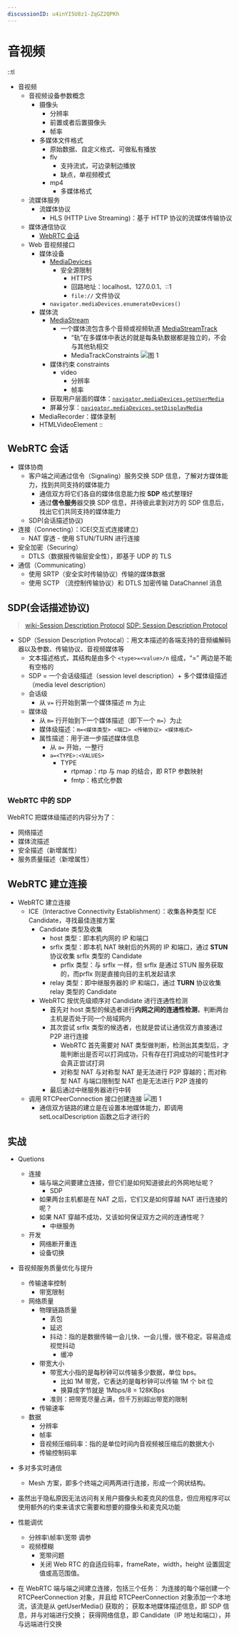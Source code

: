 ```yaml
---
discussionID: u4inYI5U8z1-ZqGZ2QPKh
---
```


# 音视频

::tl
- 音视频
  - 音视频设备参数概念
    - 摄像头
      - 分辨率
      - 前置或者后置摄像头
      - 帧率
    - 多媒体文件格式
      - 原始数据、自定义格式、可做私有播放
      - flv
        - 支持流式，可边录制边播放
        - 缺点，单视频模式
      - mp4
        - 多媒体格式
  - 流媒体服务
    - 流媒体协议
      - HLS (HTTP Live Streaming)：基于 HTTP 协议的流媒体传输协议
  - 媒体通信协议
    - [WebRTC 会话](#webrtc-会话)
  - Web 音视频接口
    - 媒体设备
      - [MediaDevices](https://developer.mozilla.org/en-US/docs/Web/API/MediaDevices)
        - 安全源限制
          - HTTPS
          - 回路地址：localhost、127.0.0.1、::1
          - `file://` 文件协议
      - `navigator.mediaDevices.enumerateDevices()`
    - 媒体流
      - [MediaStream](https://developer.mozilla.org/en-US/docs/Web/API/Media_Capture_and_Streams_API)
        - 一个媒体流包含多个音频或视频轨道 [MediaStreamTrack](https://developer.mozilla.org/en-US/docs/Web/API/MediaStreamTrack)
          - “轨”在多媒体中表达的就是每条轨数据都是独立的，不会与其他轨相交
          - MediaTrackConstraints  ![图 1](./images/1669797968450.png) 
      - 媒体约束 constraints
        - video
          - 分辨率
          - 帧率
      - 获取用户层面的媒体：[`navigator.mediaDevices.getUserMedia`](https://developer.mozilla.org/en-US/docs/Web/API/MediaDevices/getUserMedia)
      - 屏幕分享：[`navigator.mediaDevices.getDisplayMedia`](https://developer.mozilla.org/en-US/docs/Web/API/MediaDevices/getDisplayMedia)
    - MediaRecorder：媒体录制
    - HTMLVideoElement
::

## WebRTC 会话

- 媒体协商
  - 客户端之间通过信令（Signaling）服务交换 SDP 信息，了解对方媒体能力，找到共同支持的媒体能力
    - 通信双方将它们各自的媒体信息能力按 **SDP** 格式整理好
    - 通过**信令服务**器交换 SDP 信息，并待彼此拿到对方的 SDP 信息后，找出它们共同支持的媒体能力
  - SDP(会话描述协议)
- 连接（Connecting）：ICE(交互式连接建立)
  - NAT 穿透 - 使用 STUN/TURN 进行连接
- 安全加密（Securing）
  - DTLS（数据报传输层安全性），即基于 UDP 的 TLS
- 通信（Communicating）
  - 使用 SRTP（安全实时传输协议）传输的媒体数据
  - 使用 SCTP （流控制传输协议）和 DTLS 加密传输 DataChannel 消息

## SDP(会话描述协议)

> [wiki-Session Description Protocol](https://en.wikipedia.org/wiki/Session_Description_Protocol)
> [SDP: Session Description Protocol](https://datatracker.ietf.org/doc/html/rfc4566#section-8)

- SDP（Session Description Protocal）：用文本描述的各端支持的音频编解码器以及参数、传输协议、音视频媒体等
  - 文本描述格式，其结构是由多个 `<type>=<value>/n` 组成，“=” 两边是不能有空格的 
  - SDP = 一个会话级描述（session level description）+ 多个媒体级描述（media level description）
  - 会话级
    - 从 `v=` 行开始到第一个媒体描述 m 为止
  - 媒体级
    - 从 `m=` 行开始到下一个媒体描述（即下一个 `m=`）为止
    - 媒体级描述：`m=<媒体类型> <端口> <传输协议> <媒体格式>`
    - 属性描述：用于进一步描述媒体信息
      - 从 `a=` 开始，一整行
      - `a=<TYPE>:<VALUES>`
        - TYPE
          - rtpmap：rtp 与 map 的结合，即 RTP 参数映射
          - fmtp：格式化参数

### WebRTC 中的 SDP
 
WebRTC 把媒体级描述的内容分为了：

- 网络描述
- 媒体流描述
- 安全描述（新增属性）
- 服务质量描述（新增属性）

## WebRTC 建立连接

- WebRTC 建立连接
    - ICE（Interactive Connectivity Establishment）：收集各种类型 ICE Candidate，寻找最佳连接方案
      - Candidate 类型及收集
        - host 类型：即本机内网的 IP 和端口
        - srflx 类型：即本机 NAT 映射后的外网的 IP 和端口，通过 **STUN** 协议收集 srflx 类型的 Candidate
          - prflx 类型：与 srflx 一样，但 srflx 是通过 STUN 服务获取的，而prflx 则是直接向目的主机发起请求
        - relay 类型：即中继服务器的 IP 和端口，通过 **TURN** 协议收集 relay 类型的 Candidate
      - WebRTC 按优先级顺序对 Candidate 进行连通性检测
        - 首先对 host 类型的候选者进行**内网之间的连通性检测**，判断两台主机是否处于同一个局域网内
        - 其次尝试 srflx 类型的候选者，也就是尝试让通信双方直接通过 P2P 进行连接
          - WebRTC 首先需要对 NAT 类型做判断，检测出其类型后，才能判断出是否可以打洞成功，只有存在打洞成功的可能性时才会真正尝试打洞
          - 对称型 NAT 与对称型 NAT 是无法进行 P2P 穿越的；而对称型 NAT 与端口限制型 NAT 也是无法进行 P2P 连接的
        - 最后通过中继服务器进行中转
  - 调用 RTCPeerConnection 接口创建连接  ![图 1](./images/1672507499198.png)  
    - 通信双方链路的建立是在设置本地媒体能力，即调用 setLocalDescription 函数之后才进行的













## 实战

- Quetions
  - 连接
    - 端与端之间要建立连接，但它们是如何知道彼此的外网地址呢？
      - SDP
    - 如果两台主机都是在 NAT 之后，它们又是如何穿越 NAT 进行连接的呢？
    - 如果 NAT 穿越不成功，又该如何保证双方之间的连通性呢？
      - 中继服务
  - 开发
    - 网络断开重连
    - 设备切换

 
 

- 音视频服务质量优化与提升
  - 传输速率控制
    - 带宽限制
  - 网络质量
    - 物理链路质量
      - 丢包
      - 延迟
      - 抖动：指的是数据传输一会儿快、一会儿慢，很不稳定。容易造成视觉抖动
        - 缓冲
    - 带宽大小
      - 带宽大小指的是每秒钟可以传输多少数据，单位 bps。
        - 比如 1M 带宽，它表达的是每秒钟可以传输 1M 个 bit 位
        - 换算成字节就是 1Mbps/8 = 128KBps
      - 准则：把带宽尽量占满，但千万别超出带宽的限制
    - 传输速率
  - 数据
    - 分辨率
    - 帧率
    - 音视频压缩码率：指的是单位时间内音视频被压缩后的数据大小
    - 传输控制码率
- 多对多实时通信
  - Mesh 方案，即多个终端之间两两进行连接，形成一个网状结构。



- 虽然出于隐私原因无法访问有关用户摄像头和麦克风的信息，但应用程序可以使用额外的约束来请求它需要和想要的摄像头和麦克风功能
- 性能调优
  - 分辨率\帧率\宽带 调参
  - 视频模糊
    - 宽带问题
    - 关闭 Web RTC 的自适应码率，frameRate，width，height 设置固定值或高范围值。
















- 在 WebRTC 端与端之间建立连接，包括三个任务：
为连接的每个端创建一个 RTCPeerConnection 对象，并且给 RTCPeerConnection 对象添加一个本地流，该流是从 getUserMedia() 获取的；
获取本地媒体描述信息，即 SDP 信息，并与对端进行交换；
获得网络信息，即 Candidate（IP 地址和端口），并与远端进行交换